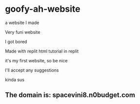 # goofy-ah-website

a website I made

Very funi website

I got bored

Made with replit html tutorial in replit

it's my first website, so be nice

I'll accept any suggestions

kinda sus

## The domain is: spacevini8.n0budget.com
